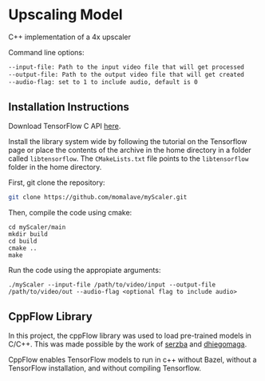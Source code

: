 # Upscaling Model

C++ implementation of a 4x upscaler

Command line options:

```sh
--input-file: Path to the input video file that will get processed
--output-file: Path to the output video file that will get created
--audio-flag: set to 1 to include audio, default is 0
```

## Installation Instructions

Download TensorFlow C API [here](https://www.tensorflow.org/install/lang_c).  

Install the library system wide by following the tutorial on the Tensorflow page or place the contents of the archive
in the home directory in a folder called `libtensorflow`. The `CMakeLists.txt` file points to the `libtensorflow` folder in the home directory.

First, git clone the repository:
```sh
git clone https://github.com/momalave/myScaler.git
```

Then, compile the code using cmake:
```
cd myScaler/main
mkdir build
cd build
cmake ..
make
```

Run the code using the appropiate arguments: 
```
./myScaler --input-file /path/to/video/input --output-file /path/to/video/out --audio-flag <optional flag to include audio>
```

## CppFlow Library

In this project, the cppFlow library was used to load pre-trained models in C/C++. This was made possible by the work of [serzba](https://github.com/serizba/cppflow) and [dhiegomaga](https://github.com/dhiegomaga/cppflow).

CppFlow enables TensorFlow models to run in c++ without Bazel, without a TensorFlow installation, and without compiling Tensorflow.
